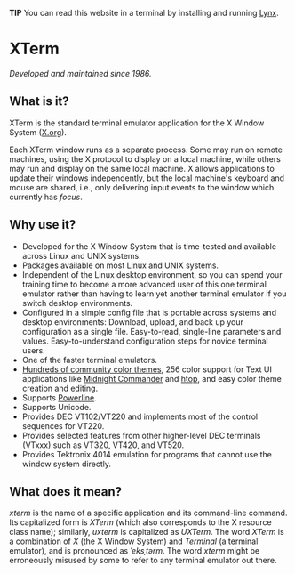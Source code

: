 **TIP** You can read this website in a terminal by installing and running [Lynx](https://lynx.browser.org/).

# XTerm

*Developed and maintained since 1986.*

## What is it?

XTerm is the standard terminal emulator application for the X Window System ([X.org](https://x.org/)).

Each XTerm window runs as a separate process. Some may run on remote machines, using the X protocol to display on a local machine, while others may run and display on the same local machine. X allows applications to update their windows independently, but the local machine's keyboard and mouse are shared, i.e., only delivering input events to the window which currently has *focus*.

## Why use it?

* Developed for the X Window System that is time-tested and available across Linux and UNIX systems.
* Packages available on most Linux and UNIX systems.
* Independent of the Linux desktop environment, so you can spend your training time to become a more advanced user of this one terminal emulator rather than having to learn yet another terminal emulator if you switch desktop environments.
* Configured in a simple config file that is portable across systems and desktop environments: Download, upload, and back up your configuration as a single file. Easy-to-read, single-line parameters and values. Easy-to-understand configuration steps for novice terminal users.
* One of the faster terminal emulators.
* [Hundreds of community color themes](https://github.com/xterm-x11/files.Xresources/tree/main/XTerm-color-theme-registry), 256 color support for Text UI applications like [Midnight Commander](https://midnight-commander.org/) and [htop](https://htop.dev/), and easy color theme creation and editing.
* Supports [Powerline](https://powerline.readthedocs.io/en/master/overview.html).
* Supports Unicode.
* Provides DEC VT102/VT220 and implements most of the control sequences for VT220.
* Provides selected features from other higher-level DEC terminals (VTxxx) such as VT320, VT420, and VT520.
* Provides Tektronix 4014 emulation for programs that cannot use the window system directly.

## What does it mean?

*xterm* is the name of a specific application and its command-line command. Its capitalized form is *XTerm* (which also corresponds to the X resource class name); similarly, *uxterm* is capitalized as *UXTerm*. The word *XTerm* is a combination of *X* (the X Window System) and *Terminal* (a terminal emulator), and is pronounced as *ˈeksˌtərm*. The word *xterm* might be erroneously misused by some to refer to any terminal emulator out there.


